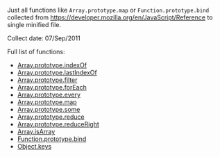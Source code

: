 Just all functions like `Array.prototype.map` or `Function.prototype.bind` collected from https://developer.mozilla.org/en/JavaScript/Reference to single minified file.

Collect date: 07/Sep/2011

Full list of functions:

 - [Array.prototype.indexOf](https://developer.mozilla.org/en/JavaScript/Reference/Global_Objects/Array/indexOf)
 - [Array.prototype.lastIndexOf](https://developer.mozilla.org/en/JavaScript/Reference/Global_Objects/Array/lastIndexOf)
 - [Array.prototype.filter](https://developer.mozilla.org/en/JavaScript/Reference/Global_Objects/Array/filter)
 - [Array.prototype.forEach](https://developer.mozilla.org/en/JavaScript/Reference/Global_Objects/Array/forEach)
 - [Array.prototype.every](https://developer.mozilla.org/en/JavaScript/Reference/Global_Objects/Array/every)
 - [Array.prototype.map](https://developer.mozilla.org/en/JavaScript/Reference/Global_Objects/Array/map)
 - [Array.prototype.some](https://developer.mozilla.org/en/JavaScript/Reference/Global_Objects/Array/some)
 - [Array.prototype.reduce](https://developer.mozilla.org/en/JavaScript/Reference/Global_Objects/Array/Reduce)
 - [Array.prototype.reduceRight](https://developer.mozilla.org/en/JavaScript/Reference/Global_Objects/Array/ReduceRight)
 - [Array.isArray](https://developer.mozilla.org/en/JavaScript/Reference/Global_Objects/Array/isArray)
 - [Function.prototype.bind](https://developer.mozilla.org/en/JavaScript/Reference/Global_Objects/Function/bind)
 - [Object.keys](https://developer.mozilla.org/en/JavaScript/Reference/Global_Objects/Object/keys)

